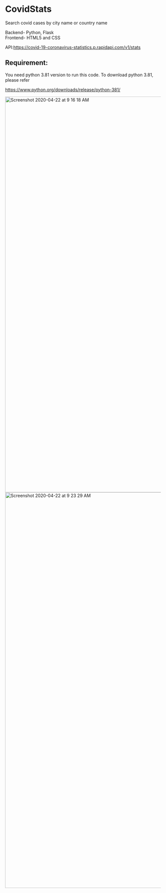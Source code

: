 # CovidStats
Search covid cases by city name or country name

Backend- Python, Flask \
Frontend- HTML5 and CSS 

API:https://covid-19-coronavirus-statistics.p.rapidapi.com/v1/stats

## Requirement:

You need python 3.81 version to run this code. To download python 3.81, please refer 

https://www.python.org/downloads/release/python-381/

<img width="1279" alt="Screenshot 2020-04-22 at 9 16 18 AM" src="https://user-images.githubusercontent.com/55222594/79986365-ef5d4d80-8479-11ea-984e-8e1d128aef7e.png">


<img width="1279" alt="Screenshot 2020-04-22 at 9 23 29 AM" src="https://user-images.githubusercontent.com/55222594/79987087-fc2e7100-847a-11ea-9d7a-8d925804caad.png">
